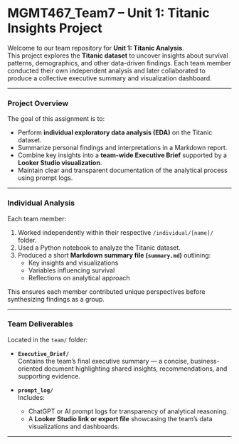 # MGMT467_Team7 – Unit 1: Titanic Insights Project

Welcome to our team repository for **Unit 1: Titanic Analysis**.  
This project explores the **Titanic dataset** to uncover insights about survival patterns, demographics, and other data-driven findings. Each team member conducted their own independent analysis and later collaborated to produce a collective executive summary and visualization dashboard.

---

### Project Overview

The goal of this assignment is to:
- Perform **individual exploratory data analysis (EDA)** on the Titanic dataset.
- Summarize personal findings and interpretations in a Markdown report.
- Combine key insights into a **team-wide Executive Brief** supported by a **Looker Studio visualization**.
- Maintain clear and transparent documentation of the analytical process using prompt logs.

---

### Individual Analysis

Each team member:
1. Worked independently within their respective `/individual/[name]/` folder.  
2. Used a Python notebook to analyze the Titanic dataset.  
3. Produced a short **Markdown summary file (`summary.md`)** outlining:
   - Key insights and visualizations  
   - Variables influencing survival  
   - Reflections on analytical approach  

This ensures each member contributed unique perspectives before synthesizing findings as a group.

---

### Team Deliverables

Located in the `team/` folder:
- **`Executive_Brief/`**  
  Contains the team’s final executive summary — a concise, business-oriented document highlighting shared insights, recommendations, and supporting evidence.
  
- **`prompt_log/`**  
  Includes:
  - ChatGPT or AI prompt logs for transparency of analytical reasoning.  
  - A **Looker Studio link or export file** showcasing the team’s data visualizations and dashboards.

---
